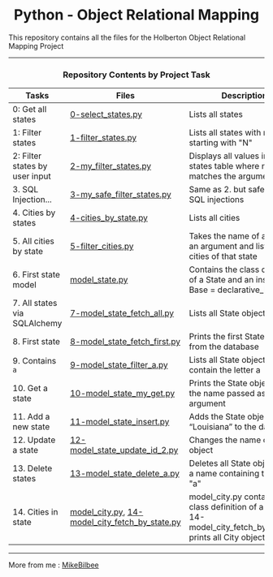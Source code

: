 <center> <h1>Python - Object Relational Mapping</h1> </center>

This repository contains all the files for the Holberton Object Relational Mapping Project

---

<center><h3>Repository Contents by Project Task</h3> </center>

| Tasks | Files | Description |
| ----- | ----- | ------ |
| 0: Get all states | [0-select_states.py](https://github.com/MikeBilbee/holbertonschool-higher_level_programming/blob/main/python-object_relational_mapping/0-select_states.py) | Lists all states |
| 1: Filter states | [1-filter_states.py](https://github.com/MikeBilbee/holbertonschool-higher_level_programming/blob/main/python-object_relational_mapping/1-filter_states.py) | Lists all states with names starting with "N" |
| 2: Filter states by user input | [2-my_filter_states.py](https://github.com/MikeBilbee/holbertonschool-higher_level_programming/blob/main/python-object_relational_mapping/2-my_filter_states.py) | Displays all values in the states table where name matches the argument |
| 3. SQL Injection... | [3-my_safe_filter_states.py](https://github.com/MikeBilbee/holbertonschool-higher_level_programming/blob/main/python-object_relational_mapping/3-my_safe_filter_states.py) | Same as 2. but safe from SQL injections |
| 4. Cities by states | [4-cities_by_state.py](https://github.com/MikeBilbee/holbertonschool-higher_level_programming/blob/main/python-object_relational_mapping/4-cities_by_state.py) | Lists all cities |
| 5. All cities by state | [5-filter_cities.py](https://github.com/MikeBilbee/holbertonschool-higher_level_programming/blob/main/python-object_relational_mapping/5-filter_cities.py) | Takes the name of a state as an argument and lists all cities of that state |
| 6. First state model | [model_state.py](https://github.com/MikeBilbee/holbertonschool-higher_level_programming/blob/main/python-object_relational_mapping/model_state.py) | Contains the class definition of a State and an instance Base = declarative_base() |
| 7. All states via SQLAlchemy | [7-model_state_fetch_all.py](https://github.com/MikeBilbee/holbertonschool-higher_level_programming/blob/main/python-object_relational_mapping/7-model_state_fetch_all.py) |  Lists all State objects |
| 8. First state | [8-model_state_fetch_first.py](https://github.com/MikeBilbee/holbertonschool-higher_level_programming/blob/main/python-object_relational_mapping/8-model_state_fetch_first.py) | Prints the first State object from the database |
| 9. Contains `a` | [9-model_state_filter_a.py](https://github.com/MikeBilbee/holbertonschool-higher_level_programming/blob/main/python-object_relational_mapping/9-model_state_filter_a.py) | Lists all State objects that contain the letter a |
| 10. Get a state | [10-model_state_my_get.py](https://github.com/MikeBilbee/holbertonschool-higher_level_programming/blob/main/python-object_relational_mapping/10-model_state_my_get.py) | Prints the State object with the name passed as argument |
| 11. Add a new state | [11-model_state_insert.py](https://github.com/MikeBilbee/holbertonschool-higher_level_programming/blob/main/python-object_relational_mapping/11-model_state_insert.py) | Adds the State object “Louisiana” to the database |
| 12. Update a state | [12-model_state_update_id_2.py](https://github.com/MikeBilbee/holbertonschool-higher_level_programming/blob/main/python-object_relational_mapping/12-model_state_update_id_2.py) | Changes the name of a State object |
| 13. Delete states | [13-model_state_delete_a.py](https://github.com/MikeBilbee/holbertonschool-higher_level_programming/blob/main/python-object_relational_mapping/13-model_state_delete_a.py) | Deletes all State objects with a name containing the letter "a" |
| 14. Cities in state | [model_city.py](https://github.com/MikeBilbee/holbertonschool-higher_level_programming/blob/main/python-object_relational_mapping/model_city.py), [14-model_city_fetch_by_state.py](https://github.com/MikeBilbee/holbertonschool-higher_level_programming/blob/main/python-object_relational_mapping/14-model_city_fetch_by_state.py) | model_city.py contains the class definition of a City, 14-model_city_fetch_by_state.py prints all City objects |

---

More from me : [MikeBilbee](https://github.com/MikeBilbee)